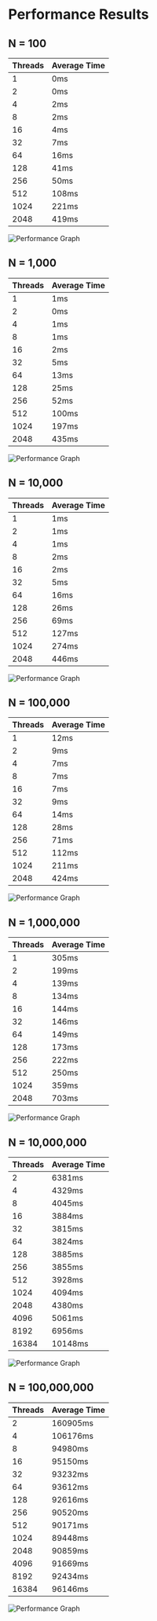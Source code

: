 # Performance Results

## N = 100

| Threads | Average Time |
|---------|--------------|
| 1       | 0ms          |
| 2       | 0ms          |
| 4       | 2ms          |
| 8       | 2ms          |
| 16      | 4ms          |
| 32      | 7ms          |
| 64      | 16ms         |
| 128     | 41ms         |
| 256     | 50ms         |
| 512     | 108ms        |
| 1024    | 221ms        |
| 2048    | 419ms        |

![Performance Graph](images/N_100.png)

## N = 1,000

| Threads | Average Time |
|---------|--------------|
| 1       | 1ms          |
| 2       | 0ms          |
| 4       | 1ms          |
| 8       | 1ms          |
| 16      | 2ms          |
| 32      | 5ms          |
| 64      | 13ms         |
| 128     | 25ms         |
| 256     | 52ms         |
| 512     | 100ms        |
| 1024    | 197ms        |
| 2048    | 435ms        |

![Performance Graph](images/N_1000.png)

## N = 10,000

| Threads | Average Time |
|---------|--------------|
| 1       | 1ms          |
| 2       | 1ms          |
| 4       | 1ms          |
| 8       | 2ms          |
| 16      | 2ms          |
| 32      | 5ms          |
| 64      | 16ms         |
| 128     | 26ms         |
| 256     | 69ms         |
| 512     | 127ms        |
| 1024    | 274ms        |
| 2048    | 446ms        |

![Performance Graph](images/N_10000.png)

## N = 100,000

| Threads | Average Time |
|---------|--------------|
| 1       | 12ms         |
| 2       | 9ms          |
| 4       | 7ms          |
| 8       | 7ms          |
| 16      | 7ms          |
| 32      | 9ms          |
| 64      | 14ms         |
| 128     | 28ms         |
| 256     | 71ms         |
| 512     | 112ms        |
| 1024    | 211ms        |
| 2048    | 424ms        |

![Performance Graph](images/N_100000.png)

## N = 1,000,000

| Threads | Average Time |
|---------|--------------|
| 1       | 305ms        |
| 2       | 199ms        |
| 4       | 139ms        |
| 8       | 134ms        |
| 16      | 144ms        |
| 32      | 146ms        |
| 64      | 149ms        |
| 128     | 173ms        |
| 256     | 222ms        |
| 512     | 250ms        |
| 1024    | 359ms        |
| 2048    | 703ms        |

![Performance Graph](images/N_1000000.png)

## N = 10,000,000

| Threads | Average Time |
|---------|--------------|
| 2       | 6381ms       |
| 4       | 4329ms       |
| 8       | 4045ms       |
| 16      | 3884ms       |
| 32      | 3815ms       |
| 64      | 3824ms       |
| 128     | 3885ms       |
| 256     | 3855ms       |
| 512     | 3928ms       |
| 1024    | 4094ms       |
| 2048    | 4380ms       |
| 4096    | 5061ms       |
| 8192    | 6956ms       |
| 16384   | 10148ms      |

![Performance Graph](images/N_10000000.png)

## N = 100,000,000

| Threads | Average Time |
|---------|--------------|
| 2       | 160905ms     |
| 4       | 106176ms     |
| 8       | 94980ms      |
| 16      | 95150ms      |
| 32      | 93232ms      |
| 64      | 93612ms      |
| 128     | 92616ms      |
| 256     | 90520ms      |
| 512     | 90171ms      |
| 1024    | 89448ms      |
| 2048    | 90859ms      |
| 4096    | 91669ms      |
| 8192    | 92434ms      |
| 16384   | 96146ms      |

![Performance Graph](images/N_100000000.png)
